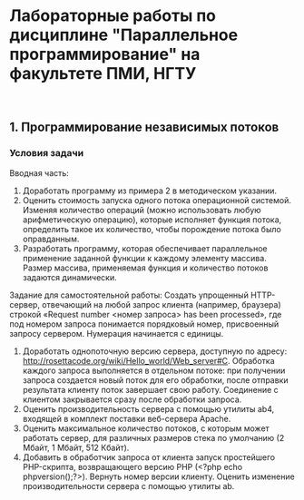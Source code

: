 # Лабораторные работы по дисциплине "Параллельное программирование" на факультете ПМИ, НГТУ
&nbsp;  

## 1. Программирование независимых потоков
### Условия задачи

Вводная часть:  
1) Доработать программу из примера 2 в методическом указании.
2) Оценить стоимость запуска одного потока операционной системой. Изменяя количество операций (можно использовать любую арифметическую 
операцию), которые исполняет функция потока, определить такое их количество, чтобы порождение потока было оправданным.
3) Разработать программу, которая обеспечивает параллельное применение заданной функции к каждому элементу массива. Размер массива, 
применяемая функция и количество потоков задаются динамически.

Задание для самостоятельной работы: 
Создать упрощенный HTTP-сервер, отвечающий на любой запрос клиента (например, браузера) строкой «Request number <номер запроса> 
has been processed», где под номером запроса понимается порядковый номер, присвоенный запросу сервером. Нумерация начинается с единицы.
1) Доработать однопоточную версию сервера, доступную по адресу: http://rosettacode.org/wiki/Hello_world/Web_server#C. Обработка 
каждого запроса выполняется в отдельном потоке: при получении запроса создается новый поток для его обработки, после отправки результата 
клиенту поток завершает свою работу. Соединение с клиентом закрывается сразу после обработки запроса.
2) Оценить производительность сервера с помощью утилиты ab4, входящей в комплект поставки веб-сервера Apache.
3) Оценить максимальное количество потоков, с которым может работать сервер, для различных размеров стека по умолчанию (2 Мбайт, 1 Мбайт, 512 Кбайт).
4) Добавить в обработчик запроса от клиента запуск простейшего PHP-скрипта, возвращающего версию PHP (\<?php echo phpversion();?\>). 
Вернуть номер версии клиенту. Оценить изменение производительности сервера с помощью утилиты ab.
